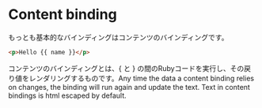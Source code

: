 # Content binding

もっとも基本的なバインディングはコンテンツのバインディングです。

```html
<p>Hello {{ name }}</p>
```

コンテンツのバインディングとは、{ と } の間のRubyコードを実行し、その戻り値をレンダリングするものです。Any time the data a content binding relies on changes, the binding will run again and update the text.  Text in content bindings is html escaped by default.
